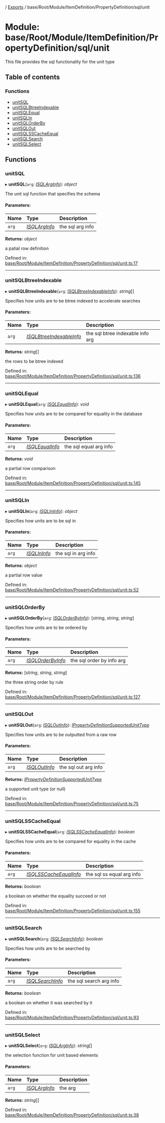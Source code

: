 [](../README.md) / [Exports](../modules.md) / base/Root/Module/ItemDefinition/PropertyDefinition/sql/unit

# Module: base/Root/Module/ItemDefinition/PropertyDefinition/sql/unit

This file provides the sql functionality for the unit type

## Table of contents

### Functions

- [unitSQL](base_root_module_itemdefinition_propertydefinition_sql_unit.md#unitsql)
- [unitSQLBtreeIndexable](base_root_module_itemdefinition_propertydefinition_sql_unit.md#unitsqlbtreeindexable)
- [unitSQLEqual](base_root_module_itemdefinition_propertydefinition_sql_unit.md#unitsqlequal)
- [unitSQLIn](base_root_module_itemdefinition_propertydefinition_sql_unit.md#unitsqlin)
- [unitSQLOrderBy](base_root_module_itemdefinition_propertydefinition_sql_unit.md#unitsqlorderby)
- [unitSQLOut](base_root_module_itemdefinition_propertydefinition_sql_unit.md#unitsqlout)
- [unitSQLSSCacheEqual](base_root_module_itemdefinition_propertydefinition_sql_unit.md#unitsqlsscacheequal)
- [unitSQLSearch](base_root_module_itemdefinition_propertydefinition_sql_unit.md#unitsqlsearch)
- [unitSQLSelect](base_root_module_itemdefinition_propertydefinition_sql_unit.md#unitsqlselect)

## Functions

### unitSQL

▸ **unitSQL**(`arg`: [*ISQLArgInfo*](../interfaces/base_root_module_itemdefinition_propertydefinition_types.isqlarginfo.md)): *object*

The unit sql function that specifies the schema

#### Parameters:

Name | Type | Description |
:------ | :------ | :------ |
`arg` | [*ISQLArgInfo*](../interfaces/base_root_module_itemdefinition_propertydefinition_types.isqlarginfo.md) | the sql arg info   |

**Returns:** *object*

a patial row definition

Defined in: [base/Root/Module/ItemDefinition/PropertyDefinition/sql/unit.ts:17](https://github.com/onzag/itemize/blob/11a98dec/base/Root/Module/ItemDefinition/PropertyDefinition/sql/unit.ts#L17)

___

### unitSQLBtreeIndexable

▸ **unitSQLBtreeIndexable**(`arg`: [*ISQLBtreeIndexableInfo*](../interfaces/base_root_module_itemdefinition_propertydefinition_types.isqlbtreeindexableinfo.md)): *string*[]

Specifies how units are to be btree indexed to accelerate searches

#### Parameters:

Name | Type | Description |
:------ | :------ | :------ |
`arg` | [*ISQLBtreeIndexableInfo*](../interfaces/base_root_module_itemdefinition_propertydefinition_types.isqlbtreeindexableinfo.md) | the sql btree indexable info arg   |

**Returns:** *string*[]

the rows to be btree indexed

Defined in: [base/Root/Module/ItemDefinition/PropertyDefinition/sql/unit.ts:136](https://github.com/onzag/itemize/blob/11a98dec/base/Root/Module/ItemDefinition/PropertyDefinition/sql/unit.ts#L136)

___

### unitSQLEqual

▸ **unitSQLEqual**(`arg`: [*ISQLEqualInfo*](../interfaces/base_root_module_itemdefinition_propertydefinition_types.isqlequalinfo.md)): *void*

Specifies how units are to be compared for equality in the database

#### Parameters:

Name | Type | Description |
:------ | :------ | :------ |
`arg` | [*ISQLEqualInfo*](../interfaces/base_root_module_itemdefinition_propertydefinition_types.isqlequalinfo.md) | the sql equal arg info   |

**Returns:** *void*

a partial row comparison

Defined in: [base/Root/Module/ItemDefinition/PropertyDefinition/sql/unit.ts:145](https://github.com/onzag/itemize/blob/11a98dec/base/Root/Module/ItemDefinition/PropertyDefinition/sql/unit.ts#L145)

___

### unitSQLIn

▸ **unitSQLIn**(`arg`: [*ISQLInInfo*](../interfaces/base_root_module_itemdefinition_propertydefinition_types.isqlininfo.md)): *object*

Specifies how units are to be sql in

#### Parameters:

Name | Type | Description |
:------ | :------ | :------ |
`arg` | [*ISQLInInfo*](../interfaces/base_root_module_itemdefinition_propertydefinition_types.isqlininfo.md) | the sql in arg info   |

**Returns:** *object*

a partial row value

Defined in: [base/Root/Module/ItemDefinition/PropertyDefinition/sql/unit.ts:52](https://github.com/onzag/itemize/blob/11a98dec/base/Root/Module/ItemDefinition/PropertyDefinition/sql/unit.ts#L52)

___

### unitSQLOrderBy

▸ **unitSQLOrderBy**(`arg`: [*ISQLOrderByInfo*](../interfaces/base_root_module_itemdefinition_propertydefinition_types.isqlorderbyinfo.md)): [*string*, *string*, *string*]

Specifies how units are to be ordered by

#### Parameters:

Name | Type | Description |
:------ | :------ | :------ |
`arg` | [*ISQLOrderByInfo*](../interfaces/base_root_module_itemdefinition_propertydefinition_types.isqlorderbyinfo.md) | the sql order by info arg   |

**Returns:** [*string*, *string*, *string*]

the three string order by rule

Defined in: [base/Root/Module/ItemDefinition/PropertyDefinition/sql/unit.ts:127](https://github.com/onzag/itemize/blob/11a98dec/base/Root/Module/ItemDefinition/PropertyDefinition/sql/unit.ts#L127)

___

### unitSQLOut

▸ **unitSQLOut**(`arg`: [*ISQLOutInfo*](../interfaces/base_root_module_itemdefinition_propertydefinition_types.isqloutinfo.md)): [*IPropertyDefinitionSupportedUnitType*](../interfaces/base_root_module_itemdefinition_propertydefinition_types_unit.ipropertydefinitionsupportedunittype.md)

Specifies how units are to be outputted from a raw row

#### Parameters:

Name | Type | Description |
:------ | :------ | :------ |
`arg` | [*ISQLOutInfo*](../interfaces/base_root_module_itemdefinition_propertydefinition_types.isqloutinfo.md) | the sql out arg info   |

**Returns:** [*IPropertyDefinitionSupportedUnitType*](../interfaces/base_root_module_itemdefinition_propertydefinition_types_unit.ipropertydefinitionsupportedunittype.md)

a supported unit type (or null)

Defined in: [base/Root/Module/ItemDefinition/PropertyDefinition/sql/unit.ts:75](https://github.com/onzag/itemize/blob/11a98dec/base/Root/Module/ItemDefinition/PropertyDefinition/sql/unit.ts#L75)

___

### unitSQLSSCacheEqual

▸ **unitSQLSSCacheEqual**(`arg`: [*ISQLSSCacheEqualInfo*](../interfaces/base_root_module_itemdefinition_propertydefinition_types.isqlsscacheequalinfo.md)): *boolean*

Specifies how units are to be compared for equality in the cache

#### Parameters:

Name | Type | Description |
:------ | :------ | :------ |
`arg` | [*ISQLSSCacheEqualInfo*](../interfaces/base_root_module_itemdefinition_propertydefinition_types.isqlsscacheequalinfo.md) | the sql ss equal arg info   |

**Returns:** *boolean*

a boolean on whether the equality succeed or not

Defined in: [base/Root/Module/ItemDefinition/PropertyDefinition/sql/unit.ts:155](https://github.com/onzag/itemize/blob/11a98dec/base/Root/Module/ItemDefinition/PropertyDefinition/sql/unit.ts#L155)

___

### unitSQLSearch

▸ **unitSQLSearch**(`arg`: [*ISQLSearchInfo*](../interfaces/base_root_module_itemdefinition_propertydefinition_types.isqlsearchinfo.md)): *boolean*

Specifies how units are to be searched by

#### Parameters:

Name | Type | Description |
:------ | :------ | :------ |
`arg` | [*ISQLSearchInfo*](../interfaces/base_root_module_itemdefinition_propertydefinition_types.isqlsearchinfo.md) | the sql search arg info   |

**Returns:** *boolean*

a boolean on whether it was searched by it

Defined in: [base/Root/Module/ItemDefinition/PropertyDefinition/sql/unit.ts:93](https://github.com/onzag/itemize/blob/11a98dec/base/Root/Module/ItemDefinition/PropertyDefinition/sql/unit.ts#L93)

___

### unitSQLSelect

▸ **unitSQLSelect**(`arg`: [*ISQLArgInfo*](../interfaces/base_root_module_itemdefinition_propertydefinition_types.isqlarginfo.md)): *string*[]

the selection function for unit based elements

#### Parameters:

Name | Type | Description |
:------ | :------ | :------ |
`arg` | [*ISQLArgInfo*](../interfaces/base_root_module_itemdefinition_propertydefinition_types.isqlarginfo.md) | the arg    |

**Returns:** *string*[]

Defined in: [base/Root/Module/ItemDefinition/PropertyDefinition/sql/unit.ts:38](https://github.com/onzag/itemize/blob/11a98dec/base/Root/Module/ItemDefinition/PropertyDefinition/sql/unit.ts#L38)
